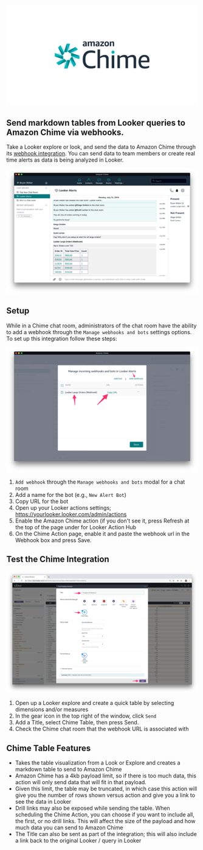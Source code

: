 ![Image result for amazon chime](./amazon_chime_full.png)


## Send markdown tables from Looker queries to Amazon Chime via webhooks.
Take a Looker explore or look, and send the data to Amazon Chime through its [webhook integration](https://docs.aws.amazon.com/chime/latest/ug/webhooks.html). You can send data to team members or create real time alerts as data is being analyzed in Looker.

![Image result for amazon chime](./chime_markdown_example.png)


## Setup
While in a Chime chat room, administrators of the chat room have the ability to add a webhook through the `Manage webhooks and bots` settings options. To set up this integration follow these steps:

![Image result for amazon chime](./chime_add_webhook.png)

 1. `Add webhook` through the `Manage webhooks and bots` modal for a chat room
 2. Add a name for the bot (e.g., `New Alert Bot`)
 3. Copy URL for the bot
 4. Open up your Looker actions settings; https://yourlooker.looker.com/admin/actions
 5. Enable the Amazon Chime action (if you don't see it, press Refresh at the top of the page under for Looker Action Hub
 6. On the Chime Action page, enable it and paste the webhook url in the Webhook box and press Save.

## Test the Chime Integration

![Image result for amazon chime](./chime_action_modal.png)

 1. Open up a Looker explore and create a quick table by selecting dimensions and/or measures
 2. In the gear icon in the top right of the window, click `Send` 
 3. Add a Title, select Chime Table, then press Send.
 4. Check the Chime chat room that the webhook URL is associated with

## Chime Table Features

 - Takes the table visualization from a Look or Explore and creates a markdown table to send to Amazon Chime
 - Amazon Chime has a 4kb payload limit, so if there is too much data, this action will only send data that will fit in that payload.
 - Given this limit, the table may be truncated, in which case this action will give you the number of rows shown versus action and give you a link to see the data in Looker
 - Drill links may also be exposed while sending the table. When scheduling the Chime Action, you can choose if you want to include all, the first, or no drill links. This will affect the size of the payload and how much data you can send to Amazon Chime
 - The Title can also be sent as part of the integration; this will also include a link back to the original Looker / query in Looker

 
